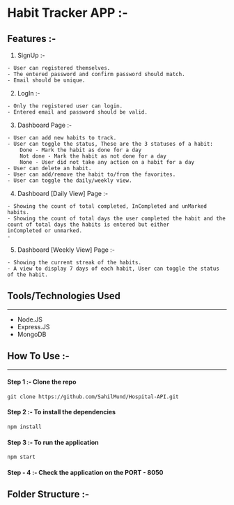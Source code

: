 # Habit Tracker APP :-


## Features :-
1. SignUp :-

```
- User can registered themselves.
- The entered password and confirm password should match.
- Email should be unique.

```

2. LogIn :-

```
- Only the registered user can login.
- Entered email and password should be valid.

```

3. Dashboard Page :-

```
- User can add new habits to track.
- User can toggle the status, These are the 3 statuses of a habit:
    Done - Mark the habit as done for a day
    Not done - Mark the habit as not done for a day
    None - User did not take any action on a habit for a day
- User can delete an habit.
- User can add/remove the habit to/from the favorites.
- User can toggle the daily/weekly view.
```

4. Dashboard [Daily View] Page :-

```
- Showing the count of total completed, InCompleted and unMarked habits.
- Showing the count of total days the user completed the habit and the count of total days the habits is entered but either             inCompleted or unmarked.
- 
```

5. Dashboard [Weekly View] Page :-

```
- Showing the current streak of the habits.
- A view to display 7 days of each habit, User can toggle the status of the habit.

```



</ol><h2>Tools/Technologies Used</h2>
<hr>
<ul>
<li>Node.JS</li>
<li>Express.JS</li>
<li>MongoDB</li>
</ul>


## How To Use :-
<hr>

####    Step 1 :-  Clone the repo
 
 ```
git clone https://github.com/SahilMund/Hospital-API.git
 ```
####    Step 2 :- To install the dependencies

```
npm install
```

#### Step 3 :- To run the application
```
npm start
```

#### Step - 4 :- Check the application on the PORT - 8050



## Folder Structure :-

```

```

